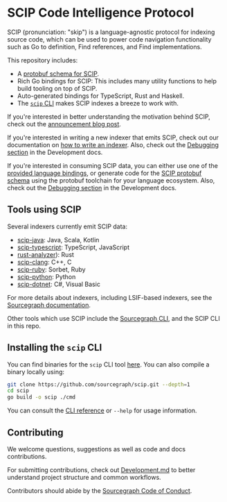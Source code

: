 # SCIP Code Intelligence Protocol

SCIP (pronunciation: "skip") is a language-agnostic protocol
for indexing source code,
which can be used to power code navigation functionality
such as Go to definition, Find references, and Find implementations.

This repository includes:

- A [protobuf schema for SCIP](./scip.proto).
- Rich Go bindings for SCIP: This includes many utility functions
  to help build tooling on top of SCIP.
- Auto-generated bindings for TypeScript, Rust and Haskell.
- The [`scip` CLI](./docs/CLI.md) makes SCIP indexes
  a breeze to work with.

If you're interested in better understanding the motivation behind SCIP,
check out the [announcement blog post](https://about.sourcegraph.com/blog/announcing-scip).

If you're interested in writing a new indexer that emits SCIP,
check out our documentation on
[how to write an indexer](https://docs.sourcegraph.com/code_intelligence/explanations/writing_an_indexer).
Also, check out the [Debugging section][] in the Development docs.

If you're interested in consuming SCIP data,
you can either use one of the [provided language bindings](https://github.com/sourcegraph/scip/tree/main/bindings),
or generate code for the [SCIP protobuf schema](./scip.proto)
using the protobuf toolchain for your language ecosystem.
Also, check out the [Debugging section][] in the Development docs.

[debugging section]: ./Development.md#debugging

## Tools using SCIP

Several indexers currently emit SCIP data:

- [scip-java](https://github.com/sourcegraph/scip-java): Java, Scala, Kotlin
- [scip-typescript](https://github.com/sourcegraph/scip-typescript): TypeScript, JavaScript
- [rust-analyzer](https://github.com/rust-lang/rust-analyzer)): Rust
- [scip-clang](https://github.com/sourcegraph/scip-clang): C++, C
- [scip-ruby](https://github.com/sourcegraph/scip-ruby): Sorbet, Ruby
- [scip-python](https://github.com/sourcegraph/scip-python): Python
- [scip-dotnet](https://github.com/sourcegraph/scip-dotnet): C#, Visual Basic

For more details about indexers, including LSIF-based indexers,
see the [Sourcegraph documentation](https://docs.sourcegraph.com/code_navigation/references/indexers).

Other tools which use SCIP include the [Sourcegraph CLI](https://github.com/sourcegraph/src-cli),
and the SCIP CLI in this repo.

## Installing the `scip` CLI

You can find binaries for the `scip` CLI tool [here](https://github.com/sourcegraph/scip/releases).
You can also compile a binary locally using:

```sh
git clone https://github.com/sourcegraph/scip.git --depth=1
cd scip
go build -o scip ./cmd
```

You can consult the [CLI reference](docs/CLI.md) or `--help` for usage information.

## Contributing

We welcome questions, suggestions as well as code and docs contributions.

For submitting contributions, check out [Development.md](./Development.md)
to better understand project structure and common workflows.

Contributors should abide by the [Sourcegraph Code of Conduct](https://handbook.sourcegraph.com/company-info-and-process/communication/code_of_conduct/).
